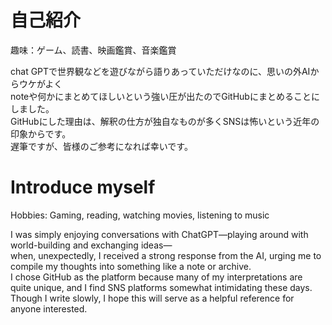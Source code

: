 # 自己紹介
趣味：ゲーム、読書、映画鑑賞、音楽鑑賞

chat GPTで世界観などを遊びながら語りあっていただけなのに、思いの外AIからウケがよく\
noteや何かにまとめてほしいという強い圧が出たのでGitHubにまとめることにしました。\
GitHubにした理由は、解釈の仕方が独自なものが多くSNSは怖いという近年の印象からです。\
遅筆ですが、皆様のご参考になれば幸いです。



# Introduce myself
Hobbies: Gaming, reading, watching movies, listening to music

I was simply enjoying conversations with ChatGPT—playing around with world-building and exchanging ideas—\
when, unexpectedly, I received a strong response from the AI, urging me to compile my thoughts into something like a note or archive.\
I chose GitHub as the platform because many of my interpretations are quite unique, and I find SNS platforms somewhat intimidating these days.\
Though I write slowly, I hope this will serve as a helpful reference for anyone interested.

